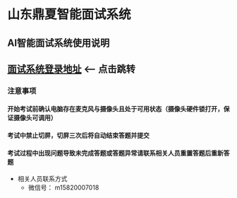# 山东鼎夏智能面试系统

## AI智能面试系统使用说明

## [面试系统登录地址](https://221.214.4.102:28443)  <-- 点击跳转

### 注意事项

#### 开始考试前确认电脑存在麦克风与摄像头且处于可用状态（摄像头硬件锁打开，保证摄像头可调用）

#### 考试中禁止切屏，切屏三次后将自动结束答题并提交

#### 考试过程中出现问题导致未完成答题或答题异常请联系相关人员重置答题后重新答题

- 相关人员联系方式
  - 微信号： m15820007018
